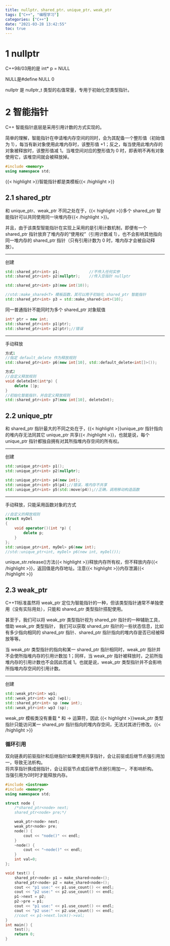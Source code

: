 ```yaml
---
title: nullptr、shared_ptr、unique_ptr、weak_ptr
tags: ["C++", "编程学习"]
categories: ["C++"]
date: "2021-03-28 13:42:55"
toc: true
---
```



# 1 nullptr
C++98/03用的是 int* p = NULL

NULL是#define NULL 0

nullptr 是 nullptr_t 类型的右值常量，专用于初始化空类型指针。

# 2 智能指针
C++ 智能指针底层是采用引用计数的方式实现的。

简单的理解，智能指针在申请堆内存空间的同时，会为其配备一个整形值（初始值为 1），每当有新对象使用此堆内存时，该整形值 +1；反之，每当使用此堆内存的对象被释放时，该整形值减 1。当堆空间对应的整形值为 0 时，即表明不再有对象使用它，该堆空间就会被释放掉。
```cpp
#include <memory>
using namespace std;
```
{{< highlight >}}智能指针都是类模板{{< /highlight >}}

## 2.1 shared_ptr<T>
和 unique_ptr、weak_ptr 不同之处在于，{{< highlight >}}多个 shared_ptr 智能指针可以共同使用同一块堆内存{{< /highlight >}}。

并且，由于该类型智能指针在实现上采用的是引用计数机制，即便有一个 shared_ptr 指针放弃了堆内存的“使用权”（引用计数减 1），也不会影响其他指向同一堆内存的 shared_ptr 指针（只有引用计数为 0 时，堆内存才会被自动释放）。

---

创建
```cpp
std::shared_ptr<int> p1;             //不传入任何实参
std::shared_ptr<int> p2(nullptr);    //传入空指针 nullptr

std::shared_ptr<int> p3(new int(10));

//std::make_shared<T> 模板函数，其可以用于初始化 shared_ptr 智能指针
std::shared_ptr<int> p3 = std::make_shared<int>(10);
```

同一普通指针不能同时为多个 shared_ptr 对象赋值
```cpp
int* ptr = new int;
std::shared_ptr<int> p1(ptr);
std::shared_ptr<int> p2(ptr);//错误
```

---

手动释放
```cpp
方式1
//指定 default_delete 作为释放规则
std::shared_ptr<int> p6(new int[10], std::default_delete<int[]>());

方式2
//自定义释放规则
void deleteInt(int*p) {
    delete []p;
}
//初始化智能指针，并自定义释放规则
std::shared_ptr<int> p7(new int[10], deleteInt);
```

## 2.2 unique_ptr<T>
和 shared_ptr 指针最大的不同之处在于，{{< highlight >}}unique_ptr 指针指向的堆内存无法同其它 unique_ptr 共享{{< /highlight >}}，也就是说，每个 unique_ptr 指针都独自拥有对其所指堆内存空间的所有权。

---

创建
```cpp
std::unique_ptr<int> p1();
std::unique_ptr<int> p2(nullptr);

std::unique_ptr<int> p4(new int);
std::unique_ptr<int> p5(p4);//错误，堆内存不共享
std::unique_ptr<int> p5(std::move(p4));//正确，调用移动构造函数
```

---

手动释放，只能采用函数对象的方式
```cpp
//自定义的释放规则
struct myDel
{
    void operator()(int *p) {
        delete p;
    }
};
std::unique_ptr<int, myDel> p6(new int);
//std::unique_ptr<int, myDel> p6(new int, myDel());
```

unique_str.release()方法{{< highlight >}}释放内存所有权，但不释放内存{{< /highlight >}}，返回值是内存地址。注意{{< highlight >}}内存泄漏{{< /highlight >}}

## 2.3 weak_ptr<T>
C++11标准虽然将 weak_ptr 定位为智能指针的一种，但该类型指针通常不单独使用（没有实际用处），只能和 shared_ptr 类型指针搭配使用。

甚至于，我们可以将 weak_ptr 类型指针视为 shared_ptr 指针的一种辅助工具，借助 weak_ptr 类型指针， 我们可以获取 shared_ptr 指针的一些状态信息，比如有多少指向相同的 shared_ptr 指针、shared_ptr 指针指向的堆内存是否已经被释放等等。

当 weak_ptr 类型指针的指向和某一 shared_ptr 指针相同时，weak_ptr 指针并不会使所指堆内存的引用计数加 1；同样，当 weak_ptr 指针被释放时，之前所指堆内存的引用计数也不会因此而减 1。也就是说，weak_ptr 类型指针并不会影响所指堆内存空间的引用计数。

---

创建
```cpp
std::weak_ptr<int> wp1;
std::weak_ptr<int> wp2 (wp1);
std::shared_ptr<int> sp (new int);
std::weak_ptr<int> wp3 (sp);
```

weak_ptr<T> 模板类没有重载 * 和 -> 运算符，因此 {{< highlight >}}weak_ptr 类型指针只能访问某一 shared_ptr 指针指向的堆内存空间，无法对其进行修改。{{< /highlight >}}

### 循环引用
双向链表的前驱指针和后继指针如果使用共享指针，会让前驱或后继节点强引用加一，导致无法析构。\
将共享指针换成弱指针，会让前驱节点或后继节点弱引用加一，不影响析构。\
当强引用为0时时才能释放内存。
```cpp
#include <iostream>
#include <memory>
using namespace std;

struct node {
	/*shared_ptr<node> next;
	shared_ptr<node> pre;*/

	weak_ptr<node> next;
	weak_ptr<node> pre;
	node() {
		cout << "node()" << endl;
	}
	~node() {
		cout << "~node()" << endl;
	}
	int val=0;
};

void test() {
	shared_ptr<node> p1 = make_shared<node>();
	shared_ptr<node> p2 = make_shared<node>();
	cout << "p1 use:" << p1.use_count() << endl;
	cout << "p2 use:" << p2.use_count() << endl;
	p1->next = p2;
	p2->pre = p1;
	cout << "p1 use:" << p1.use_count() << endl;
	cout << "p2 use:" << p2.use_count() << endl;
	//cout << p1->next.lock()->val;
}
int main() {
	test();
	return 0;
}
```